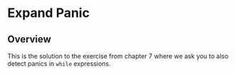 # Expand Panic

## Overview

This is the solution to the exercise from chapter 7 where we ask you to also
detect panics in `while` expressions.
